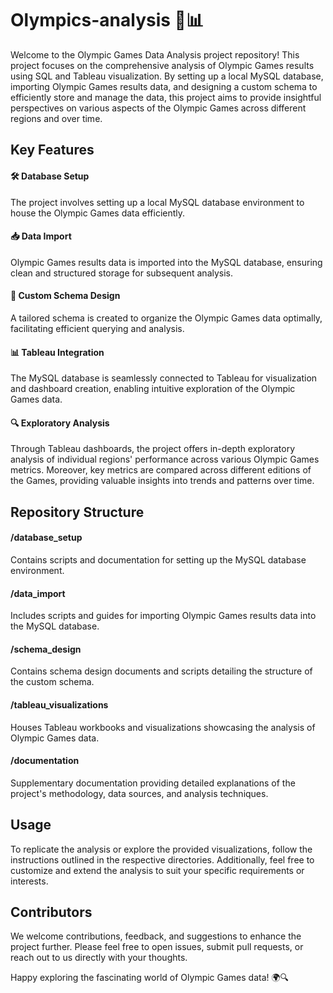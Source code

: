 # Olympics-analysis 🏅📊
Welcome to the Olympic Games Data Analysis project repository! This project focuses on the comprehensive analysis of Olympic Games results using SQL and Tableau visualization. By setting up a local MySQL database, importing Olympic Games results data, and designing a custom schema to efficiently store and manage the data, this project aims to provide insightful perspectives on various aspects of the Olympic Games across different regions and over time.

## Key Features

#### 🛠️ Database Setup 
The project involves setting up a local MySQL database environment to house the Olympic Games data efficiently.

#### 📥 Data Import
Olympic Games results data is imported into the MySQL database, ensuring clean and structured storage for subsequent analysis.

#### 📐 Custom Schema Design
A tailored schema is created to organize the Olympic Games data optimally, facilitating efficient querying and analysis.

#### 📊 Tableau Integration
The MySQL database is seamlessly connected to Tableau for visualization and dashboard creation, enabling intuitive exploration of the Olympic Games data.

#### 🔍 Exploratory Analysis
Through Tableau dashboards, the project offers in-depth exploratory analysis of individual regions' performance across various Olympic Games metrics. Moreover, key metrics are compared across different editions of the Games, providing valuable insights into trends and patterns over time.

## Repository Structure

#### /database_setup
Contains scripts and documentation for setting up the MySQL database environment.

#### /data_import
Includes scripts and guides for importing Olympic Games results data into the MySQL database.

#### /schema_design
Contains schema design documents and scripts detailing the structure of the custom schema.

#### /tableau_visualizations
Houses Tableau workbooks and visualizations showcasing the analysis of Olympic Games data.

#### /documentation
Supplementary documentation providing detailed explanations of the project's methodology, data sources, and analysis techniques.

## Usage
To replicate the analysis or explore the provided visualizations, follow the instructions outlined in the respective directories. Additionally, feel free to customize and extend the analysis to suit your specific requirements or interests.

## Contributors
We welcome contributions, feedback, and suggestions to enhance the project further. Please feel free to open issues, submit pull requests, or reach out to us directly with your thoughts.

Happy exploring the fascinating world of Olympic Games data! 🌍🔍
